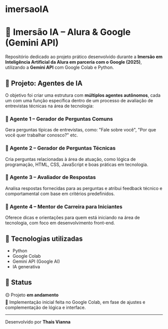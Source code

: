 # imersaoIA
# 🤖 Imersão IA – Alura & Google (Gemini API)

Repositório dedicado ao projeto prático desenvolvido durante a **Imersão em Inteligência Artificial da Alura em parceria com o Google (2025)**, utilizando a **Gemini API** com Google Colab e Python.

## 🧠 Projeto: Agentes de IA

O objetivo foi criar uma estrutura com **múltiplos agentes autônomos**, cada um com uma função específica dentro de um processo de avaliação de entrevistas técnicas na área de tecnologia:

### 🔹 Agente 1 – Gerador de Perguntas Comuns
Gera perguntas típicas de entrevistas, como: "Fale sobre você", "Por que você quer trabalhar conosco?" etc.

### 🔹 Agente 2 – Gerador de Perguntas Técnicas
Cria perguntas relacionadas à área de atuação, como lógica de programação, HTML, CSS, JavaScript e boas práticas em tecnologia.

### 🔹 Agente 3 – Avaliador de Respostas
Analisa respostas fornecidas para as perguntas e atribui feedback técnico e comportamental com base em critérios predefinidos.

### 🔹 Agente 4 – Mentor de Carreira para Iniciantes
Oferece dicas e orientações para quem está iniciando na área de tecnologia, com foco em desenvolvimento front-end.

## 🔧 Tecnologias utilizadas
- Python
- Google Colab
- Gemini API (Google AI)
- IA generativa

## 📌 Status
🟡 Projeto **em andamento**  
📝 Implementação inicial feita no Google Colab, em fase de ajustes e complementação de lógica e interface.

---

Desenvolvido por **Thaís Vianna**  
